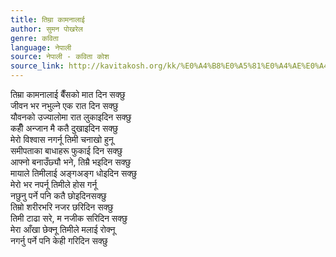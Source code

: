 ```yaml
---
title: तिम्रा कामनालाई
author: सुमन पोखरेल
genre: कविता
language: नेपाली
source: नेपाली - कविता कोश
source_link: http://kavitakosh.org/kk/%E0%A4%B8%E0%A5%81%E0%A4%AE%E0%A4%A8_%E0%A4%AA%E0%A5%8B%E0%A4%96%E0%A4%B0%E0%A5%87%E0%A4%B2
---
```


तिम्रा कामनालाई बैँसको मात दिन सक्छु  
जीवन भर नभुल्ने एक रात दिन सक्छु  
यौवनको उज्यालोमा रात लुकाइदिन सक्छु  
कहीँ अन्जान मै कतै दुखाइदिन सक्छु  
मेरो विश्वास नगर्नू तिमी चनाखो हुनू  
समीपताका बाधाहरू फुकाई दिन सक्छु  
आफ्नो बनाउँछ्यौ भने, तिम्रै भइदिन सक्छु  
मायाले तिमीलाई अङ्गअङ्ग धोइदिन सक्छु  
मेरो भर नपर्नू तिमीले होस गर्नू  
नछुनु पर्ने पनि कतै छोइदिनसक्छु  
तिम्रो शरीरभरि नजर छरिदिन सक्छु  
तिमी टाढा सरे, म नजीक सरिदिन सक्छु  
मेरा आँखा छेक्नू तिमीले मलाई रोक्नू  
नगर्नु पर्ने पनि केही गरिदिन सक्छु
